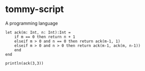 # tommy-script
A programming language

~~~
let ack(m: Int, n: Int):Int =
    if m == 0 then return n + 1
    elseif m > 0 and n == 0 then return ack(m-1, 1)
    elseif m > 0 and n > 0 then return ack(m-1, ack(m, n-1))
    end
end

println(ack(3,3))
~~~
